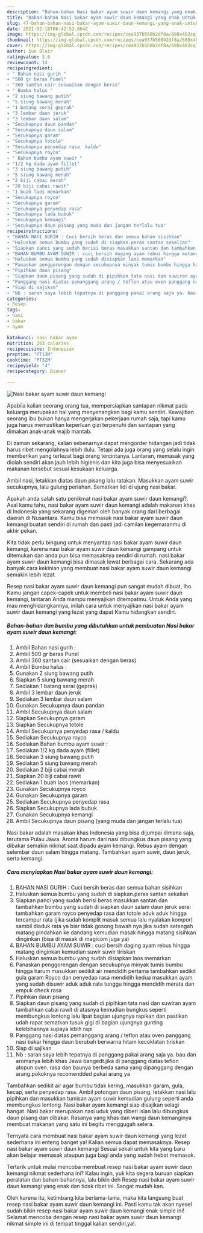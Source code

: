 ```yaml
---
description: "Bahan-bahan Nasi bakar ayam suwir daun kemangi yang enak Untuk Jualan"
title: "Bahan-bahan Nasi bakar ayam suwir daun kemangi yang enak Untuk Jualan"
slug: 47-bahan-bahan-nasi-bakar-ayam-suwir-daun-kemangi-yang-enak-untuk-jualan
date: 2021-02-18T06:42:53.864Z
image: https://img-global.cpcdn.com/recipes/cea937b560b2df8a/680x482cq70/nasi-bakar-ayam-suwir-daun-kemangi-foto-resep-utama.jpg
thumbnail: https://img-global.cpcdn.com/recipes/cea937b560b2df8a/680x482cq70/nasi-bakar-ayam-suwir-daun-kemangi-foto-resep-utama.jpg
cover: https://img-global.cpcdn.com/recipes/cea937b560b2df8a/680x482cq70/nasi-bakar-ayam-suwir-daun-kemangi-foto-resep-utama.jpg
author: Sue Blair
ratingvalue: 3.6
reviewcount: 14
recipeingredient:
- " Bahan nasi gurih "
- "500 gr beras Punel"
- "360 santan cair sesuaikan dengan beras"
- " Bumbu halus "
- "2 siung bawang putih"
- "5 siung bawang merah"
- "1 batang serai geprak"
- "3 lembar daun jeruk"
- "3 lembar daun salam"
- "Secukupnya daun pandan"
- "Secukupnya daun salam"
- "Secukupnya garam"
- "Secukupnya totole"
- "Secukupnya penyedap rasa  kaldu"
- "Secukupnya royco"
- " Bahan bumbu ayam suwir "
- "1/2 kg dada ayam fillet"
- "3 siung bawang putih"
- "5 siung bawang merah"
- "2 biji cabai merah"
- "20 biji cabai rawit"
- "1 buah laos memarkan"
- "Secukupnya royco"
- "Secukupnya garam"
- "Secukupnya penyedap rasa"
- "Secukupnya lada bubuk"
- "Secukupnya kemangi"
- "Secukupnya daun pisang yang muda dan jangan terlalu tua"
recipeinstructions:
- "BAHAN NASI GURIH : Cuci bersih beras dan semua bahan sisihkan"
- "Haluskan semua bumbu yang sudah di siapkan.peras santan sekalian"
- "Siapkan panci yang sudah berisi beras masukkan santan dan tambahkan bumbu yang sudah di siapkan daun salam daun jeruk serai tambahkan garam royco penyedap rasa dan totole aduk aduk hingga tercampur rata (jika sudah komplit masuk semua lalu nyalakan kompor) sambil diaduk rata ya biar tidak gosong bawah nya jika sudah setengah matang pindahkan ke dandang kemudian masak hingga matang sisihkan dinginkan (bisa di masak di magicom juga ya)"
- "BAHAN BUMBU AYAM SUWIR : cuci bersih daging ayam rebus hingga matang dinginkan kemudian suwir suwir tiriskan"
- "Haluskan semua bumbu yang sudah disiapkan laos memarkan"
- "Panaskan penggorengan dengan secukupnya minyak tumis bumbu hingga harum masukkan sedikit air mendidih pertama tambahkan sedikit gula garam Royco dan penyedap rasa mendidih kedua masukkan ayam yang sudah disuwir aduk aduk rata tunggu hingga mendidih merata dan empuk check rasa"
- "Pipihkan daun pisang"
- "Siapkan daun pisang yang sudah di pipihkan tata nasi dan suwiran ayam tambahkan cabai rawit di atasnya kemudian bungkus seperti membungkus lontong lalu lipat bagian ujungnya rapikan dan pastikan udah rapat sematkan tusuk gigi di bagian ujungnya gunting kelebihannya supaya lebih rapi"
- "Panggang nasi diatas pemanggang arang / teflon atau oven panggang nasi bakar hingga daun berubah berwarna hitam kecoklatan tiriskan"
- "Siap di sajikan"
- "Nb : saran saya lebih tepatnya di panggang pakai arang saja ya. bau dan aromanya lebih khas Jawa bangedt.jika di panggang diatas teflon atopun oven. rasa dan baunya berbeda sama yang dipanggang dengan arang.pokoknya recomendded pakai arang ya"
categories:
- Resep
tags:
- nasi
- bakar
- ayam

katakunci: nasi bakar ayam 
nutrition: 263 calories
recipecuisine: Indonesian
preptime: "PT13M"
cooktime: "PT32M"
recipeyield: "4"
recipecategory: Dinner

---
```



![Nasi bakar ayam suwir daun kemangi](https://img-global.cpcdn.com/recipes/cea937b560b2df8a/680x482cq70/nasi-bakar-ayam-suwir-daun-kemangi-foto-resep-utama.jpg)

Apabila kalian seorang orang tua, mempersiapkan santapan nikmat pada keluarga merupakan hal yang menyenangkan bagi kamu sendiri. Kewajiban seorang ibu bukan hanya mengerjakan pekerjaan rumah saja, tapi kamu juga harus memastikan keperluan gizi terpenuhi dan santapan yang dimakan anak-anak wajib mantab.

Di zaman  sekarang, kalian sebenarnya dapat mengorder hidangan jadi tidak harus ribet mengolahnya lebih dulu. Tetapi ada juga orang yang selalu ingin memberikan yang terlezat bagi orang tercintanya. Lantaran, memasak yang diolah sendiri akan jauh lebih higienis dan kita juga bisa menyesuaikan makanan tersebut sesuai kesukaan keluarga. 

Ambil nasi, letakkan diatas daun pisang lalu ratakan. Masukkan ayam suwir secukupnya, lalu gulung perlahan. Sematkan lidi di ujung nasi bakar.

Apakah anda salah satu penikmat nasi bakar ayam suwir daun kemangi?. Asal kamu tahu, nasi bakar ayam suwir daun kemangi adalah makanan khas di Indonesia yang sekarang digemari oleh banyak orang dari berbagai daerah di Nusantara. Kamu bisa memasak nasi bakar ayam suwir daun kemangi buatan sendiri di rumah dan pasti jadi camilan kegemaranmu di akhir pekan.

Kita tidak perlu bingung untuk menyantap nasi bakar ayam suwir daun kemangi, karena nasi bakar ayam suwir daun kemangi gampang untuk ditemukan dan anda pun bisa memasaknya sendiri di rumah. nasi bakar ayam suwir daun kemangi bisa dimasak lewat berbagai cara. Sekarang ada banyak cara kekinian yang membuat nasi bakar ayam suwir daun kemangi semakin lebih lezat.

Resep nasi bakar ayam suwir daun kemangi pun sangat mudah dibuat, lho. Kamu jangan capek-capek untuk membeli nasi bakar ayam suwir daun kemangi, lantaran Anda mampu menyajikan ditempatmu. Untuk Anda yang mau menghidangkannya, inilah cara untuk menyajikan nasi bakar ayam suwir daun kemangi yang lezat yang dapat Kamu hidangkan sendiri.

<!--inarticleads1-->

##### Bahan-bahan dan bumbu yang dibutuhkan untuk pembuatan Nasi bakar ayam suwir daun kemangi:

1. Ambil  Bahan nasi gurih :
1. Ambil 500 gr beras Punel
1. Ambil 360 santan cair (sesuaikan dengan beras)
1. Ambil  Bumbu halus :
1. Gunakan 2 siung bawang putih
1. Siapkan 5 siung bawang merah
1. Sediakan 1 batang serai (geprak)
1. Ambil 3 lembar daun jeruk
1. Sediakan 3 lembar daun salam
1. Gunakan Secukupnya daun pandan
1. Ambil Secukupnya daun salam
1. Siapkan Secukupnya garam
1. Siapkan Secukupnya totole
1. Ambil Secukupnya penyedap rasa / kaldu
1. Sediakan Secukupnya royco
1. Sediakan  Bahan bumbu ayam suwir :
1. Sediakan 1/2 kg dada ayam (fillet)
1. Sediakan 3 siung bawang putih
1. Sediakan 5 siung bawang merah
1. Sediakan 2 biji cabai merah
1. Siapkan 20 biji cabai rawit
1. Sediakan 1 buah laos (memarkan)
1. Gunakan Secukupnya royco
1. Gunakan Secukupnya garam
1. Sediakan Secukupnya penyedap rasa
1. Siapkan Secukupnya lada bubuk
1. Gunakan Secukupnya kemangi
1. Ambil Secukupnya daun pisang (yang muda dan jangan terlalu tua)


Nasi bakar adalah masakan khas Indonesia yang bisa dijumpai dimana saja, terutama Pulau Jawa. Aroma harum dari nasi dibungkus daun pisang yang dibakar semakin nikmat saat dipadu ayam kemangi. Rebus ayam dengan selembar daun salam hingga matang. Tambahkan ayam suwir, daun jeruk, serta kemangi. 

<!--inarticleads2-->

##### Cara menyiapkan Nasi bakar ayam suwir daun kemangi:

1. BAHAN NASI GURIH : Cuci bersih beras dan semua bahan sisihkan
1. Haluskan semua bumbu yang sudah di siapkan.peras santan sekalian
1. Siapkan panci yang sudah berisi beras masukkan santan dan tambahkan bumbu yang sudah di siapkan daun salam daun jeruk serai tambahkan garam royco penyedap rasa dan totole aduk aduk hingga tercampur rata (jika sudah komplit masuk semua lalu nyalakan kompor) sambil diaduk rata ya biar tidak gosong bawah nya jika sudah setengah matang pindahkan ke dandang kemudian masak hingga matang sisihkan dinginkan (bisa di masak di magicom juga ya)
1. BAHAN BUMBU AYAM SUWIR : cuci bersih daging ayam rebus hingga matang dinginkan kemudian suwir suwir tiriskan
1. Haluskan semua bumbu yang sudah disiapkan laos memarkan
1. Panaskan penggorengan dengan secukupnya minyak tumis bumbu hingga harum masukkan sedikit air mendidih pertama tambahkan sedikit gula garam Royco dan penyedap rasa mendidih kedua masukkan ayam yang sudah disuwir aduk aduk rata tunggu hingga mendidih merata dan empuk check rasa
1. Pipihkan daun pisang
1. Siapkan daun pisang yang sudah di pipihkan tata nasi dan suwiran ayam tambahkan cabai rawit di atasnya kemudian bungkus seperti membungkus lontong lalu lipat bagian ujungnya rapikan dan pastikan udah rapat sematkan tusuk gigi di bagian ujungnya gunting kelebihannya supaya lebih rapi
1. Panggang nasi diatas pemanggang arang / teflon atau oven panggang nasi bakar hingga daun berubah berwarna hitam kecoklatan tiriskan
1. Siap di sajikan
1. Nb : saran saya lebih tepatnya di panggang pakai arang saja ya. bau dan aromanya lebih khas Jawa bangedt.jika di panggang diatas teflon atopun oven. rasa dan baunya berbeda sama yang dipanggang dengan arang.pokoknya recomendded pakai arang ya


Tambahkan sedikit air agar bumbu tidak kering, masukkan garam, gula, kecap, serta penyedap rasa. Ambil potongan daun pisang, letakkan nasi lalu pipihkan dan masukkan tumisan ayam suwir kemudian gulung seperti anda membungkus lontong. Nasi bakar ayam kemangi siap disajikan selagi hangat. Nasi bakar merupakan nasi uduk yang diberi isian lalu dibungkus daun pisang dan dibakar. Rasanya yang khas dan wangi daun kemanginya membuat makanan yang satu ini begitu menggugah selera. 

Ternyata cara membuat nasi bakar ayam suwir daun kemangi yang lezat sederhana ini enteng banget ya! Kalian semua dapat memasaknya. Resep nasi bakar ayam suwir daun kemangi Sesuai sekali untuk kita yang baru akan belajar memasak ataupun juga bagi anda yang sudah hebat memasak.

Tertarik untuk mulai mencoba membuat resep nasi bakar ayam suwir daun kemangi nikmat sederhana ini? Kalau ingin, yuk kita segera buruan siapkan peralatan dan bahan-bahannya, lalu bikin deh Resep nasi bakar ayam suwir daun kemangi yang enak dan tidak ribet ini. Sangat mudah kan. 

Oleh karena itu, ketimbang kita berlama-lama, maka kita langsung buat resep nasi bakar ayam suwir daun kemangi ini. Pasti kamu tak akan nyesel sudah bikin resep nasi bakar ayam suwir daun kemangi enak simple ini! Selamat mencoba dengan resep nasi bakar ayam suwir daun kemangi nikmat simple ini di tempat tinggal kalian sendiri,ya!.

